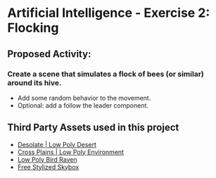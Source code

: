 # Artificial Intelligence - Exercise 2: Flocking

## Proposed Activity:

### Create a scene that simulates a flock of bees (or similar) around its hive.

- Add some random behavior to the movement.
- Optional: add a follow the leader component.

## Third Party Assets used in this project
- [Desolate | Low Poly Desert](https://assetstore.unity.com/packages/3d/environments/landscapes/desolate-low-poly-desert-163346)
- [Cross Plains | Low Poly Environment](https://assetstore.unity.com/packages/3d/environments/landscapes/cross-plains-lowpoly-environment-by-unvik-3d-203644)
- [Low Poly Bird Raven](https://assetstore.unity.com/packages/3d/characters/animals/birds/low-poly-bird-raven-192706)
- [Free Stylized Skybox](https://assetstore.unity.com/packages/2d/textures-materials/sky/free-stylized-skybox-212257)
